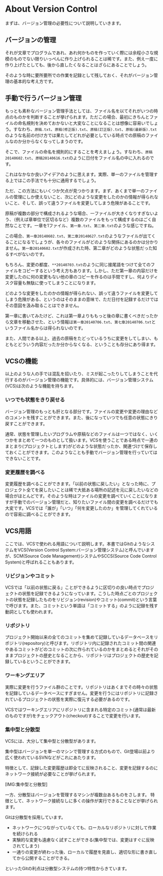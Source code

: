 # About Version Control

まずは、バージョン管理の必要性について説明していきます。


## バージョンの管理

それが文章でプログラムであれ、あれ何かものを作っていく際には余程小さな規模のものでない限りいっぺんに作り上げられることは稀です。また、例え一度に作り上げたとしても、後から直したくなることはざらにあることでしょう。

そのような時に要所要所での作業を記録として残しておく、それがバージョン管理の基本的な考え方です。

## 手動で行うバージョン管理

もっとも素朴なバージョン管理手法としては、ファイル名を以てそれがいつの時点のものかを判断することが挙げられます。ただこの場合、最初にきちんとファイルの命名規則を決めておかないと大変なことになることは想像に容易いでしょう。すなわち、`原稿.txt`、`原稿(修正版).txt`、`原稿(訂正版).txt`、`原稿(最新版).txt`のような名前の付け方では果たしてどれが必要としている時点での原稿のファイルなのか分からなくなってしまうのです。

そこで、ファイルの命名を規則的にすることを考えましょう。すなわち、`原稿20140602.txt`、`原稿20140616.txt`のように日付をファイル名の中に入れるのです。

これはなかなか良いアイデアのように思えます。実際、単一のファイルを管理する上ではこの手法でも十分に通用するでしょう。

ただ、この方法にもいくつか欠点が見つかります。まず、あくまで単一のファイルの管理にしか使えないこと、次にどのような変更をしたのかの情報が得られないこと、そして、誤って違うファイルを変更してしまう危険があることです。

原稿が複数の部分で構成されるような場合、一ファイルが大きくなりすぎないよう、（例えば章単位で区切るなど）複数のファイルをもって構成するのはごく自然なことです。一章を1ファイル、`第一章.txt`、`第二章.txt`のような感じですね。

この場合、`第一章20140602.txt`、`第二章20140627.txt`のようなファイルが出てくることになるでしょうが、各々のファイルがどのような関係にあるのかは分かりません。`第一章20140602.txt`が作成された時、第二章がどのような状態だった知るすべがないのです。

もちろん、変更の都度、`**20140703.txt`のように同じ接尾語をつけて全てのファイルをコピーするという考え方もあります。しかし、ただ第一章の内容だけを変更したのに何の変更もない他の章のコピーを作るのは手間ですし、何よりディスク容量も無駄に使ってしまうことになります。

どのような変更をしたのかの情報が得られない、誤って違うファイルを変更してしまう危険がある、というのはそのままの意味で、ただ日付を記録するだけではその意図を汲み取ることはできません。

第一章に書いてみたけど、これは第一章よりももっと後の章に書くべきだったから文章を移動させた、という情報は`第一章20140706.txt`、`第七章20140706.txt`というファイル名からは得られないのです。

また、人間である以上、過去の原稿をたどっているうちに変更をしてしまい、もともとどういう内容だったか分からなくなる、ということも存分にあり得ます。

## VCSの機能
以上のような人の手では混乱を招いたり、ミスが起こったりしてしまうことを代行するのがバージョン管理の機能です。具体的には、バージョン管理システム(VCS)は次のような機能を持ちます。

### いつでも状態をきり戻せる
バージョン管理のもっとも肝となる部分です。ファイルの変更や変更の理由などのコメントを残すことができます。また、後になっていつでも任意の状態にきり戻すことができます。

通常、状態を管理したいプログラムや原稿などのファイルは一つではなく、いくつかをまとめて一つのものとして扱います。VCSを使うことである時点で一連のまとまり(プロジェクトとします)がどのような状態だったか、関連づけて保存しておくことができます。このようなことも手動でバージョン管理を行っていてはできないことです。

### 変更履歴を調べる
変更履歴を調べることができます。「以前の状態に戻したい」となった時に、プロジェクト全てを戻したいことは稀で大抵ある場所の記述を元に戻したいなどの場合がほとんどです。そのような時はファイルの変更を調べていくことになりますが手動でのバージョン管理だと、知りたいファイル間の変更を調べるだけでも大変です。VCSでは「誰が」「いつ」「何を変更したのか」を管理してくれているので容易に調べることができます。

## VCS用語
ここでは、VCSで使われる用語について説明します。本書ではGitのようなシステムをVCS(Version Control System:バージョン管理システム)と呼んでいますが、SCM(Source Code Management)システムやSCCS(Source Code Control System)と呼ばれることもあります。

### リビジョンやコミット
VCSでは「以前の状態に戻る」ことができるように区切りの良い時点でプロジェクトの状態を記録できるようになっています。こうした時点ごとのプロジェクトの状態を記録したものをリビジョン(revision)やコミット(commit)という言葉で呼びます。また、コミットという単語は「コミットする」のように記録を残す動詞としても使われます。

### リポジトリ
プロジェクト開始以来の全てのコミットを集めて記録しているデータベースをリポジトリ(repository)と呼びます。リポジトリ内に記録されたコミット間の関連やあるコミットがどのコミットの次に作られているのかをまとめるとそれがそのままプロジェクトの歴史となることから、リポジトリはプロジェクトの歴史を記録しているということができます。


### ワーキングエリア
実際に変更を行うファイル群のことです。リポジトリはあくまでその時々の状態を記録しているデータベースにすぎません。変更を行うにはリポジトリに記録されているプロジェクトの状態を実際に復元する必要があるのです。

VCSではワーキングエリアにリポジトリに含まれる特定のコミット(通常は最新のものですが)をチェックアウト(checkout)することで変更を行います。


### 集中型と分散型
VCSには、大分して集中型と分散型があります。

集中型はバージョンを単一のマシンで管理する方式のもので、Git登場以前より広く使われているSVNなどがこれにあたります。

特徴として、記録した変更履歴は即全てに反映されること、変更を記録するのにネットワーク接続が必要なことが挙げられます。

[IMG:集中型と分散型]

一方、分散型はバージョンを管理するマシンが複数台あるものをさします。
特徴として、ネットワーク接続なしに多くの操作が実行できることなどが挙げられます。

Gitは分散型を採用しています。

- ネットワークにつながっていなくても、ローカルなリポジトリに対して作業を続けられる
- 実験的な変更も遠慮なく試すことができる(集中型では、変更はすぐに反映されてしまう)
- 一通りの変更が終わった後、ローカルで履歴を見直し、適切な形に書き直してから公開することができる。

といったGitの利点は分散型システムの持つ特性からきています。
